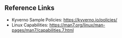 ## Reference Links
- Kyverno Sample Policies: https://kyverno.io/policies/
- Linux Capabilities: https://man7.org/linux/man-pages/man7/capabilities.7.html
